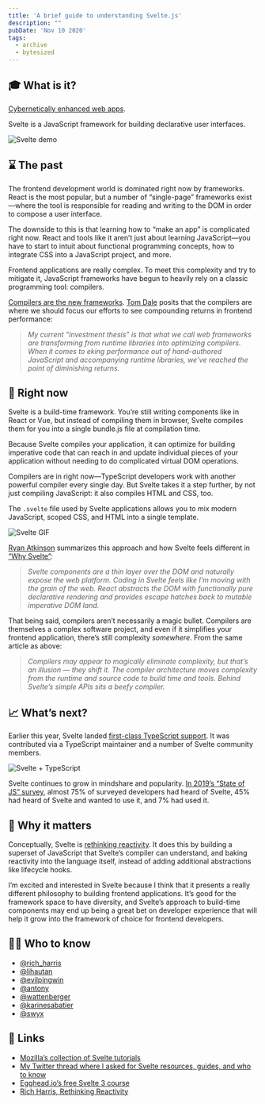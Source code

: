 ```yaml
---
title: 'A brief guide to understanding Svelte.js'
description: ""
pubDate: 'Nov 10 2020'
tags:
  - archive
  - bytesized
---
```



## **🎓 What is it?**

[Cybernetically enhanced web apps](https://svelte.dev/).

Svelte is a JavaScript framework for building declarative user interfaces.

![Svelte demo](https://f000.backblazeb2.com/file/bytesized-assets/images/002-svelte-demo.png)

## **⌛ The past**

The frontend development world is dominated right now by frameworks. React is the most popular, but a number of “single-page” frameworks exist—where the tool is responsible for reading and writing to the DOM in order to compose a user interface.

The downside to this is that learning how to “make an app” is complicated right now. React and tools like it aren’t just about learning JavaScript—you have to start to intuit about functional programming concepts, how to integrate CSS into a JavaScript project, and more.

Frontend applications are really complex. To meet this complexity and try to mitigate it, JavaScript frameworks have begun to heavily rely on a classic programming tool: compilers.

[Compilers are the new frameworks](https://tomdale.net/2017/09/compilers-are-the-new-frameworks/). [Tom Dale](https://twitter.com/tomdale) posits that the compilers are where we should focus our efforts to see compounding returns in frontend performance:

> *My current “investment thesis” is that what we call web frameworks are transforming from runtime libraries into optimizing compilers. When it comes to eking performance out of hand-authored JavaScript and accompanying runtime libraries, we’ve reached the point of diminishing returns.*

## **📌 Right now**

Svelte is a build-time framework. You’re still writing components like in React or Vue, but instead of compiling them in browser, Svelte compiles them for you into a single bundle.js file at compilation time.

Because Svelte compiles your application, it can optimize for building imperative code that can reach in and update individual pieces of your application without needing to do complicated virtual DOM operations.

Compilers are in right now—TypeScript developers work with another powerful compiler every single day. But Svelte takes it a step further, by not just compiling JavaScript: it also compiles HTML and CSS, too.

The `.svelte` file used by Svelte applications allows you to mix modern JavaScript, scoped CSS, and HTML into a single template.

![Svelte GIF](https://f000.backblazeb2.com/file/bytesized-assets/images/002-svelte-optim.gif)

[Ryan Atkinson](https://twitter.com/ryanatkn) summarizes this approach and how Svelte feels different in [“Why Svelte”](https://github.com/feltcoop/why-svelte):

> *Svelte components are a thin layer over the DOM and naturally expose the web platform. Coding in Svelte feels like I’m moving with the grain of the web. React abstracts the DOM with functionally pure declarative rendering and provides escape hatches back to mutable imperative DOM land.*

That being said, compilers aren’t necessarily a magic bullet. Compilers are themselves a complex software project, and even if it simplifies your frontend application, there’s still complexity *somewhere*. From the same article as above:

> *Compilers may appear to magically eliminate complexity, but that’s an illusion — they shift it. The compiler architecture moves complexity from the runtime and source code to build time and tools. Behind Svelte’s simple APIs sits a beefy compiler.*

## **📈 What’s next?**

Earlier this year, Svelte landed [first-class TypeScript support](https://svelte.dev/blog/svelte-and-typescript). It was contributed via a TypeScript maintainer and a number of Svelte community members.

![Svelte + TypeScript](https://svelte.dev/media/svelte-ts.png)

Svelte continues to grow in mindshare and popularity. [In 2019’s “State of JS” survey](https://2019.stateofjs.com/front-end-frameworks/svelte/), almost 75% of surveyed developers had heard of Svelte, 45% had heard of Svelte and wanted to use it, and 7% had used it.

## **🤔 Why it matters**

Conceptually, Svelte is [rethinking reactivity](https://www.youtube.com/watch?v=AdNJ3fydeao). It does this by building a superset of JavaScript that Svelte’s compiler can understand, and baking reactivity into the language itself, instead of adding additional abstractions like lifecycle hooks.

I’m excited and interested in Svelte because I think that it presents a really different philosophy to building frontend applications. It’s good for the framework space to have diversity, and Svelte’s approach to build-time components may end up being a great bet on developer experience that will help it grow into the framework of choice for frontend developers.

## **🙋‍♀️ Who to know**

- [@rich\_harris](https://twitter.com/Rich_Harris)
- [@lihautan](https://twitter.com/lihautan)
- [@evilpingwin](https://twitter.com/evilpingwin)
- [@antony](https://twitter.com/antony)
- [@wattenberger](https://twitter.com/Wattenberger)
- [@karinesabatier](https://twitter.com/karinesabatier)
- [@swyx](https://twitter.com/swyx)

## **🔗 Links**

- [Mozilla’s collection of Svelte tutorials](https://developer.mozilla.org/en-US/docs/Learn/Tools_and_testing/Client-side_JavaScript_frameworks#Svelte_tutorials)
- [My Twitter thread where I asked for Svelte resources, guides, and who to know](https://twitter.com/signalnerve/status/1313171538900930560)
- [Egghead.io’s free Svelte 3 course](https://egghead.io/playlists/getting-started-with-svelte-3-05a8541a)
- [Rich Harris, Rethinking Reactivity](https://www.youtube.com/watch?v=AdNJ3fydeao&feature=youtu.be)
